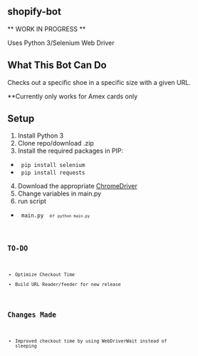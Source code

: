 ## shopify-bot 

** WORK IN PROGRESS **

Uses Python 3/Selenium Web Driver 

## What This Bot Can Do
Checks out a specific shoe in a specific size with a given URL.

**Currently only works for Amex cards only

## Setup
1. Install Python 3
2. Clone repo/download .zip 
3. Install the required packages in PIP:
  - <code> pip install selenium </code>
  - <code> pip install requests</code>
4. Download the appropriate [ChromeDriver](https://chromedriver.chromium.org/)
5. Change variables in main.py
6. run script
  - <code> main.py <code> or <code>python main.py</code>

## TO-DO
- Optimize Checkout Time
- Build URL Reader/feeder for new release


## Changes Made
- Improved checkout time by using WebDriverWait instead of sleeping 